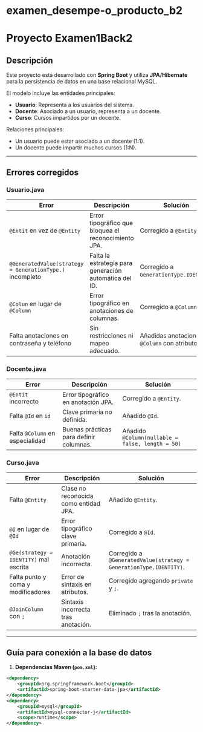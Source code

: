 # examen_desempe-o_producto_b2
# Proyecto Examen1Back2

## Descripción

Este proyecto está desarrollado con **Spring Boot** y utiliza **JPA/Hibernate** para la persistencia de datos en una base relacional MySQL. 

El modelo incluye las entidades principales:

- **Usuario**: Representa a los usuarios del sistema.
- **Docente**: Asociado a un usuario, representa a un docente.
- **Curso**: Cursos impartidos por un docente.

Relaciones principales:

- Un usuario puede estar asociado a un docente (1:1).
- Un docente puede impartir muchos cursos (1:N).

---

## Errores corregidos

### Usuario.java

| Error                                | Descripción                                            | Solución                                    |
|-------------------------------------|--------------------------------------------------------|---------------------------------------------|
| `@Entit` en vez de `@Entity`        | Error tipográfico que bloquea el reconocimiento JPA. | Corregido a `@Entity`.                      |
| `@GeneratedValue(strategy = GenerationType.)` incompleto | Falta la estrategia para generación automática del ID. | Corregido a `GenerationType.IDENTITY`.     |
| `@Colun` en lugar de `@Column`      | Error tipográfico en anotaciones de columnas.          | Corregido a `@Column`.                      |
| Falta anotaciones en contraseña y teléfono | Sin restricciones ni mapeo adecuado.                   | Añadidas anotaciones `@Column` con atributos.|

### Docente.java

| Error                 | Descripción                              | Solución                  |
|-----------------------|------------------------------------------|---------------------------|
| `@Entit` incorrecto    | Error tipográfico en anotación JPA.      | Corregido a `@Entity`.    |
| Falta `@Id` en `id`   | Clave primaria no definida.               | Añadido `@Id`.            |
| Falta `@Column` en especialidad | Buenas prácticas para definir columnas. | Añadido `@Column(nullable = false, length = 50)` |

### Curso.java

| Error                             | Descripción                                | Solución                                      |
|----------------------------------|--------------------------------------------|-----------------------------------------------|
| Falta `@Entity`                  | Clase no reconocida como entidad JPA.       | Añadido `@Entity`.                            |
| `@I` en lugar de `@Id`           | Error tipográfico clave primaria.            | Corregido a `@Id`.                           |
| `@Ge(strategy = IDENTITY)` mal escrita | Anotación incorrecta.                         | Corregido a `@GeneratedValue(strategy = GenerationType.IDENTITY)`. |
| Falta punto y coma y modificadores| Error de sintaxis en atributos.               | Corregido agregando `private` y `;`.          |
| `@JoinColumn` con `;`             | Sintaxis incorrecta tras anotación.            | Eliminado `;` tras la anotación.               |

---

## Guía para conexión a la base de datos

1. **Dependencias Maven (`pom.xml`):**

```xml
<dependency>
    <groupId>org.springframework.boot</groupId>
    <artifactId>spring-boot-starter-data-jpa</artifactId>
</dependency>
<dependency>
    <groupId>mysql</groupId>
    <artifactId>mysql-connector-j</artifactId>
    <scope>runtime</scope>
</dependency>

